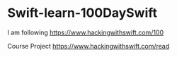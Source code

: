 # Swift-learn-100DaySwift
I am following
 https://www.hackingwithswift.com/100

 Course Project
 https://www.hackingwithswift.com/read
